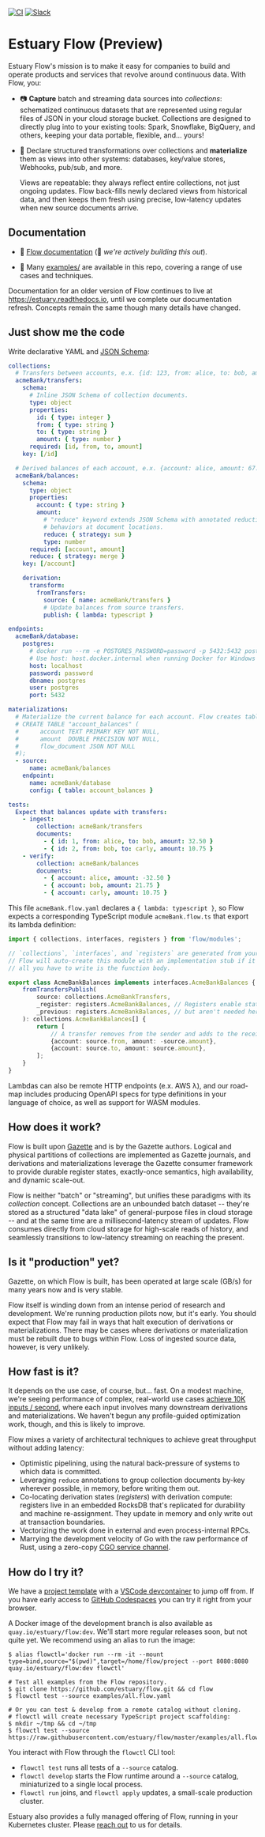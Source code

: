 [![CI](https://github.com/estuary/flow/workflows/CI/badge.svg)](https://github.com/estuary/flow/actions)
[![Slack](https://img.shields.io/badge/slack-@gazette/dev-yellow.svg?logo=slack)](https://join.slack.com/t/gazette-dev/shared_invite/enQtNjQxMzgyNTEzNzk1LTU0ZjZlZmY5ODdkOTEzZDQzZWU5OTk3ZTgyNjY1ZDE1M2U1ZTViMWQxMThiMjU1N2MwOTlhMmVjYjEzMjEwMGQ)

# Estuary Flow (Preview)

Estuary Flow's mission is to make it easy for companies to build and operate
products and services that revolve around continuous data. With Flow, you:

-   📷 **Capture** batch and streaming data sources into _collections_: schematized continuous
    datasets that are represented using regular files of JSON in your cloud storage bucket.
    Collections are designed to directly plug into to your existing tools: Spark, Snowflake,
    BigQuery, and others, keeping your data portable, flexible, and... yours!

-   🌊 Declare structured transformations over collections and **materialize** them
    as views into other systems: databases, key/value stores, Webhooks, pub/sub, and more.

    Views are repeatable: they always reflect entire collections, not just ongoing updates.
    Flow back-fills newly declared views from historical data, and then keeps them fresh using
    precise, low-latency updates when new source documents arrive.

## Documentation

-   📖 [Flow documentation](https://app.gitbook.com/@estuary/s/flow/) (🚧 _we're actively building this out_).

-   🧐 Many [examples/](examples/) are available in this repo, covering a range of use cases and techniques.

Documentation for an older version of Flow continues to live at https://estuary.readthedocs.io,
until we complete our documentation refresh. Concepts remain the same though many details have changed.

## Just show me the code

Write declarative YAML and [JSON Schema](https://json-schema.org/):

```YAML
collections:
  # Transfers between accounts, e.x. {id: 123, from: alice, to: bob, amount: 32.50}.
  acmeBank/transfers:
    schema:
      # Inline JSON Schema of collection documents.
      type: object
      properties:
        id: { type: integer }
        from: { type: string }
        to: { type: string }
        amount: { type: number }
      required: [id, from, to, amount]
    key: [/id]

  # Derived balances of each account, e.x. {account: alice, amount: 67.35}.
  acmeBank/balances:
    schema:
      type: object
      properties:
        account: { type: string }
        amount:
          # "reduce" keyword extends JSON Schema with annotated reduction
          # behaviors at document locations.
          reduce: { strategy: sum }
          type: number
      required: [account, amount]
      reduce: { strategy: merge }
    key: [/account]

    derivation:
      transform:
        fromTransfers:
          source: { name: acmeBank/transfers }
          # Update balances from source transfers.
          publish: { lambda: typescript }

endpoints:
  acmeBank/database:
    postgres:
      # docker run --rm -e POSTGRES_PASSWORD=password -p 5432:5432 postgres -c log_statement=all
      # Use host: host.docker.internal when running Docker for Windows / Mac.
      host: localhost
      password: password
      dbname: postgres
      user: postgres
      port: 5432

materializations:
  # Materialize the current balance for each account. Flow creates table:
  # CREATE TABLE "account_balances" (
  #      account TEXT PRIMARY KEY NOT NULL,
  #      amount  DOUBLE PRECISION NOT NULL,
  #      flow_document JSON NOT NULL
  #);
  - source:
      name: acmeBank/balances
    endpoint:
      name: acmeBank/database
      config: { table: account_balances }

tests:
  Expect that balances update with transfers:
    - ingest:
        collection: acmeBank/transfers
        documents:
          - { id: 1, from: alice, to: bob, amount: 32.50 }
          - { id: 2, from: bob, to: carly, amount: 10.75 }
    - verify:
        collection: acmeBank/balances
        documents:
          - { account: alice, amount: -32.50 }
          - { account: bob, amount: 21.75 }
          - { account: carly, amount: 10.75 }

```

This file `acmeBank.flow.yaml` declares a `{ lambda: typescript }`, so Flow expects a
corresponding TypeScript module `acmeBank.flow.ts` that export its lambda definition:

```TypeScript
import { collections, interfaces, registers } from 'flow/modules';

// `collections`, `interfaces`, and `registers` are generated from your JSON schema.
// Flow will auto-create this module with an implementation stub if it doesn't exist:
// all you have to write is the function body.

export class AcmeBankBalances implements interfaces.AcmeBankBalances {
    fromTransfersPublish(
        source: collections.AcmeBankTransfers,
        _register: registers.AcmeBankBalances, // Registers enable stateful derivations,
        _previous: registers.AcmeBankBalances, // but aren't needed here.
    ): collections.AcmeBankBalances[] {
        return [
            // A transfer removes from the sender and adds to the receiver.
            {account: source.from, amount: -source.amount},
            {account: source.to, amount: source.amount},
        ];
    }
}
```

Lambdas can also be remote HTTP endpoints (e.x. AWS λ), and our road-map includes
producing OpenAPI specs for type definitions in your language of choice, as well
as support for WASM modules.

## How does it work?

Flow is built upon [Gazette](https://gazette.dev) and is by the Gazette authors.
Logical and physical partitions of collections are implemented as Gazette journals,
and derivations and materializations leverage the Gazette consumer framework to
provide durable register states, exactly-once semantics, high availability,
and dynamic scale-out.

Flow is neither "batch" or "streaming", but unifies these paradigms with its
_collection_ concept. Collections are an unbounded batch dataset -- they're stored as
a structured "data lake" of general-purpose files in cloud storage -- and at the same
time are a millisecond-latency stream of updates. Flow consumes directly from cloud
storage for high-scale reads of history, and seamlessly transitions to low-latency
streaming on reaching the present.

## Is it "production" yet?

Gazette, on which Flow is built, has been operated at large scale (GB/s) for many
years now and is very stable.

Flow itself is winding down from an intense period of research and development.
We're running production pilots now, but it's early. You should expect that Flow
may fail in ways that halt execution of derivations or materializations. There may
be cases where derivations or materialization must be rebuilt due to bugs within Flow.
Loss of ingested source data, however, is very unlikely.

## How fast is it?

It depends on the use case, of course, but... fast. On a modest machine,
we're seeing performance of complex, real-world use cases
[achieve 10K inputs / second](https://github.com/estuary/flow/tree/docs-examples/examples/segment#extras-2-turn-up-the-heat),
where each input involves many downstream derivations and materializations.
We haven't begun any profile-guided optimization work, though, and this is likely to improve.

Flow mixes a variety of architectural techniques to achieve great throughput without adding latency:

-   Optimistic pipelining, using the natural back-pressure of systems to which data is committed.
-   Leveraging `reduce` annotations to group collection documents by-key wherever possible,
    in memory, before writing them out.
-   Co-locating derivation states (_registers_) with derivation compute:
    registers live in an embedded RocksDB that's replicated for durability and machine re-assignment.
    They update in memory and only write out at transaction boundaries.
-   Vectorizing the work done in external and even process-internal RPCs.
-   Marrying the development velocity of Go with the raw performance of Rust, using a zero-copy
    [CGO service channel](https://github.com/estuary/flow/commit/0fc0ff83fc5c58e01a09a053419f811d4460776e).

## How do I try it?

We have a [project template](https://github.com/estuary/flow-template) with a
[VSCode devcontainer](https://code.visualstudio.com/docs/remote/devcontainerjson-reference)
to jump off from. If you have early access to
[GitHub Codespaces](https://github.com/features/codespaces)
you can try it right from your browser.

A Docker image of the development branch is also available as `quay.io/estuary/flow:dev`.
We'll start more regular releases soon, but not quite yet. We recommend using an alias to run the image:

```console
$ alias flowctl='docker run --rm -it --mount type=bind,source="$(pwd)",target=/home/flow/project --port 8080:8080 quay.io/estuary/flow:dev flowctl'

# Test all examples from the Flow repository.
$ git clone https://github.com/estuary/flow.git && cd flow
$ flowctl test --source examples/all.flow.yaml

# Or you can test & develop from a remote catalog without cloning.
# flowctl will create necessary TypeScript project scaffolding:
$ mkdir ~/tmp && cd ~/tmp
$ flowctl test --source https://raw.githubusercontent.com/estuary/flow/master/examples/all.flow.yaml
```

You interact with Flow through the `flowctl` CLI tool:

-   `flowctl test` runs all tests of a `--source` catalog.
-   `flowctl develop` starts the Flow runtime around a `--source` catalog, miniaturized to a single local process.
-   `flowctl run` joins, and `flowctl apply` updates, a small-scale production cluster.

Estuary also provides a fully managed offering of Flow, running in your Kubernetes cluster.
Please [reach out](https://estuary.dev/contact) to us for details.
